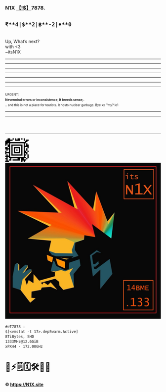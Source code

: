 ### N1X [【!$】](altindex.md)7878.
`₹**4|$**2|฿**-2|♦**0`  
----
<br>Up, What’s next?
<br>with <3
<br>~itsN1X
<hr><hr><hr><hr><hr><hr><hr><font size='1'>URGENT: <br><b>Nevermind errors or inconsistence, It breeds sense;.</b><br>.. and this is not a place for tourists. It hosts nuclear garbage. Bye xx ™my? lo1</font><hr><hr>
<html><header><title>Xe921 [§]://N1X.site || Xfolded by luser::itsN1X</title></header></html>

---

![](A1.png) 
![](N1X.png)
```
#eT7878 : 
$[<vmstat -t 17>.depSwarm.Active]  
8TiBytes, SHD  
1333MHz@12.6GiB  
xPX44 - 172.00GHz
```
# 🚀⚡️🗒️🗓️🛠️💉📴
#### © https://N1X.site
